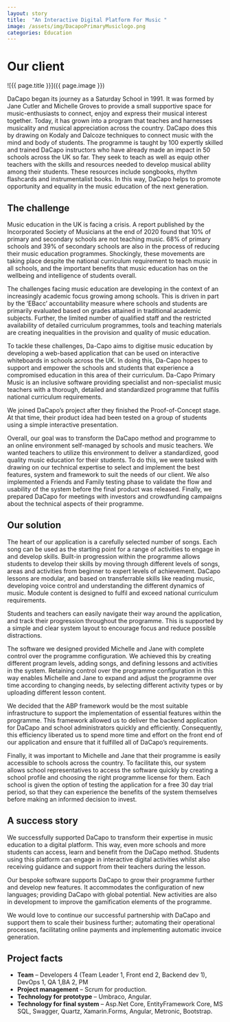 ```yaml
---
layout: story
title:  "An Interactive Digital Platform For Music "
image: /assets/img/DacapoPrimaryMusiclogo.png
categories: Education
---
```


# Our client

![{{ page.title }}]({{ page.image }})

DaCapo began its journey as a Saturday School in 1991. It was formed by Jane Cutler and Michelle Groves to provide a small supportive space for music-enthusiasts to connect, enjoy and express their musical interest together. Today, it has grown into a program that teaches and harnesses musicality and musical appreciation across the country. DaCapo does this by drawing on Kodaly and Dalcoze techniques to connect music with the mind and body of students. The programme is taught by 100 expertly skilled and trained DaCapo instructors who have already made an impact in 50 schools across the UK so far. They seek to teach as well as equip other teachers with the skills and resources needed to develop musical ability among their students. These resources include songbooks, rhythm flashcards and instrumentalist books. In this way, DaCapo helps to promote opportunity and equality in the music education of the next generation. 

## The challenge
Music education in the UK is facing a crisis. A report published by the Incorporated Society of Musicians at the end of 2020 found that 10% of primary and secondary schools are not teaching music. 68% of primary schools and 39% of secondary schools are also in the process of reducing their music education programmes. Shockingly, these movements are taking place despite the national curriculum requirement to teach music in all schools, and the important benefits that music education has on the wellbeing and intelligence of students overall. 

The challenges facing music education are developing in the context of an increasingly academic focus growing among schools. This is driven in part by the ‘EBacc’ accountability measure where schools and students are primarily evaluated based on grades attained in traditional academic subjects.  Further, the limited number of qualified staff and the restricted availability of detailed curriculum programmes, tools and teaching materials are creating inequalities in the provision and quality of music education.

To tackle these challenges, Da-Capo aims to digitise music education by developing a web-based application that can be used on interactive whiteboards in schools across the UK. In doing this, Da-Capo hopes to support and empower the schools and students that experience a compromised education in this area of their curriculum. Da-Capo Primary Music is an inclusive software providing specialist and non-specialist music teachers with a thorough, detailed and standardized programme that fulfils national curriculum requirements.


We joined DaCapo’s project after they finished the Proof-of-Concept stage. At that time, their product idea had been tested on a group of students using a simple interactive presentation. 

Overall, our goal was to transform the DaCapo method and programme to an online environment self-managed by schools and music teachers. We wanted teachers to utilize this environment to deliver a standardized, good quality music education for their students. To do this, we were tasked with drawing on our technical expertise to select and implement the best features, system and framework to suit the needs of our client. We also implemented a Friends and Family testing phase to validate the flow and usability of the system before the final product was released. Finally, we prepared DaCapo for meetings with investors and crowdfunding campaigns about the technical aspects of their programme. 

## Our solution
The heart of our application is a carefully selected number of songs. Each song can be used as the starting point for a range of activities to engage in and develop skills. Built-in progression within the programme allows students to develop their skills by moving through different levels of songs, areas and activities from beginner to expert levels of achievement. DaCapo lessons are modular, and based on transferrable skills like reading music, developing voice control and understanding the different dynamics of music. Module content is designed to fulfil and exceed national curriculum requirements. 

Students and teachers can easily navigate their way around the application, and track their progression throughout the programme. This is supported by a simple and clear system layout to encourage focus and reduce possible distractions.

The software we designed provided Michelle and Jane with complete control over the programme configuration. We achieved this by creating different program levels, adding songs, and defining lessons and activities in the system. Retaining control over the programme configuration in this way enables Michelle and Jane to expand and adjust the programme over time according to changing needs, by selecting different activity types or by uploading different lesson content. 

We decided that the ABP framework would be the most suitable infrastructure to support the implementation of essential features within the programme. This framework allowed us to deliver the backend application for DaCapo and school administrators quickly and efficiently. Consequently, this efficiency liberated us to spend more time and effort on the front end of our application and ensure that it fulfilled all of DaCapo’s requirements. 

Finally, it was important to Michelle and Jane that their programme is easily accessible to schools across the country. To facilitate this, our system allows school representatives to access the software quickly by creating a school profile and choosing the right programme license for them. Each school is given the option of testing the application for a free 30 day trial period, so that they can experience the benefits of the system themselves before making an informed decision to invest. 


## A success story
We successfully supported DaCapo to transform their expertise in music education to a digital platform. This way, even more schools and more students can access, learn and benefit from the DaCapo method. Students using this platform can engage in interactive digital activities whilst also receiving guidance and support from their teachers during the lesson. 

Our bespoke software supports DaCapo to grow their programme further and develop new features. It accommodates the configuration of new languages; providing DaCapo with global potential. New activities are also in development to improve the gamification elements of the programme. 

We would love to continue our successful partnership with DaCapo and support them to scale their business further; automating their operational processes, facilitating online payments and implementing automatic invoice generation. 

## Project facts
- **Team** –  Developers 4 (Team Leader 1, Front end 2, Backend dev 1), DevOps 1, QA 1,BA 2, PM 
- **Project management** – Scrum for production.
- **Technology for prototype** – Umbraco, Angular.
- **Technology for final system** – Asp.Net Core, EntityFramework Core, MS SQL, Swagger, Quartz, Xamarin.Forms, Angular, Metronic, Bootstrap.
